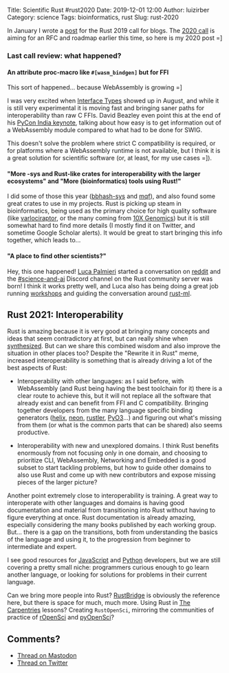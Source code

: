 Title: Scientific Rust #rust2020
Date: 2019-12-01 12:00
Author: luizirber
Category: science
Tags: bioinformatics, rust
Slug: rust-2020

In January I wrote a [post] for the Rust 2019 call for blogs.
The [2020 call] is aiming for an RFC and roadmap earlier this time,
so here is my 2020 post =]

[post]: {filename}/2019-01-05-rust-2019.md
[2020 call]: https://blog.rust-lang.org/2019/10/29/A-call-for-blogs-2020.html

### Last call review: what happened?

#### An attribute proc-macro like `#[wasm_bindgen]` but for FFI

This sort of happened... because WebAssembly is growing =]

I was very excited when [Interface Types] showed up in August,
and while it is still very experimental it is moving fast and bringing saner
paths for interoperability than raw C FFIs.
David Beazley even point this at the end of his [PyCon India keynote],
talking about how easy is to get information out of a WebAssembly module
compared to what had to be done for SWIG.

[Interface Types]: https://hacks.mozilla.org/2019/08/webassembly-interface-types/
[PyCon India keynote]: https://www.youtube.com/watch?v=r-A78RgMhZU

This doesn't solve the problem where strict C compatibility is required,
or for platforms where a WebAssembly runtime is not available,
but I think it is a great solution for scientific software
(or, at least, for my use cases =]).

#### "More -sys and Rust-like crates for interoperability with the larger ecosystems" and "More (bioinformatics) tools using Rust!"

I did some of those this year ([bbhash-sys] and [mqf]),
and also found some great crates to use in my projects.
Rust is picking up steam in bioinformatics,
being used as the primary choice for high quality software
(like [varlociraptor], 
or the many coming from [10X Genomics])
but it is still somewhat hard to find more details
(I mostly find it on Twitter,
and sometime Google Scholar alerts).
It would be great to start bringing this info together,
which leads to...

[bbhash-sys]: https://crates.io/crates/bbhash-sys
[mqf]: https://crates.io/crates/mqf
[varlociraptor]: https://varlociraptor.github.io/
[10X Genomics]: https://github.com/10XGenomics/

#### "A place to find other scientists?"

Hey, this one happened! [Luca Palmieri] started a conversation on [reddit] and
the [#science-and-ai] Discord channel on the Rust community server was born!
I think it works pretty well,
and Luca also has being doing a great job running [workshops]
and guiding the conversation around [rust-ml].

[Luca Palmieri]: https://twitter.com/algo_luca/status/1081966759048028162
[reddit]: 
https://www.reddit.com/r/rust/comments/ae77gt/scientific_computingmachine_learning_do_we_want_a/
[#science-and-ai]: https://discord.gg/EXTSq4v
[workshops]: https://github.com/LukeMathWalker/ndarray-koans
[rust-ml]: https://github.com/rust-ml/discussion

## Rust 2021: Interoperability

Rust is amazing because it is very good at bringing many concepts and ideas that
seem contradictory at first,
but can really shine when [synthesized].
But can we share this combined wisdom and also improve the situation in other
places too?
Despite the "Rewrite it in Rust" meme,
increased interoperability is something that is already driving a lot of the
best aspects of Rust:

- Interoperability with other languages: as I said before,
  with WebAssembly (and Rust being having the best toolchain for it)
  there is a clear route to achieve this,
  but it will not replace all the software that already exist and can benefit
  from FFI and C compatibility.
  Bringing together developers from the many language specific binding
  generators ([helix], [neon], [rustler], [PyO3]...) and figuring out what's missing from
  them (or what is the common parts that can be shared) also seems productive.

- Interoperability with new and unexplored domains.
  I think Rust benefits enormously from not focusing only in one domain,
  and choosing to prioritize CLI, WebAssembly, Networking and Embedded is a good
  subset to start tackling problems,
  but how to guide other domains to also use Rust and come up with new
  contributors and expose missing pieces of the larger picture?

[synthesized]: https://rust-lang.github.io/rustconf-2018-keynote/#127
[helix]: https://github.com/tildeio/helix
[neon]: https://github.com/neon-bindings/neon
[rustler]: https://github.com/rusterlium/rustler
[PyO3]: https://github.com/PyO3/pyo3

Another point extremely close to interoperability is training.
A great way to interoperate with other languages and domains is having good
documentation and material from transitioning into Rust without having to figure
everything at once.
Rust documentation is already amazing,
especially considering the many books published by each working group.
But... there is a gap on the transitions,
both from understanding the basics of the language and using it,
to the progression from beginner to intermediate and expert.

I see good resources for [JavaScript] and [Python] developers,
but we are still covering a pretty small niche:
programmers curious enough to go learn another language,
or looking for solutions for problems in their current language.

[JavaScript]: https://github.com/yoshuawuyts/rust-for-js-people
[Python]: https://github.com/rochacbruno/py2rs

Can we bring more people into Rust?
[RustBridge] is obviously the reference here,
but there is space for much,
much more.
Using Rust in [The Carpentries] lessons?
Creating `RustOpenSci`,
mirroring the communities of practice of [rOpenSci] and [pyOpenSci]?

[RustBridge]: https://rustbridge.com/
[The Carpentries]: https://carpentries.org/
[rOpenSci]: https://ropensci.org/about/
[pyOpenSci]: https://www.pyopensci.org/

## Comments?

- [Thread on Mastodon][100]
- [Thread on Twitter][101]

[100]: https://social.lasanha.org/@luizirber/
[101]: https://twitter.com/luizirber/status/
